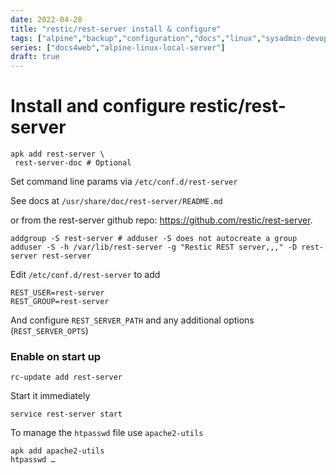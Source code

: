 ```yaml
---
date: 2022-04-28
title: "restic/rest-server install & configure"
tags: ["alpine","backup","configuration","docs","linux","sysadmin-devops"]
series: ["docs4web","alpine-linux-local-server"]
draft: true
---
```


# Install and configure restic/rest-server

    apk add rest-server \
     rest-server-doc # Optional

Set command line params via ``/etc/conf.d/rest-server``

See docs at ``/usr/share/doc/rest-server/README.md``

or from the rest-server github repo: <https://github.com/restic/rest-server>.

```shell
addgroup -S rest-server # adduser -S does not autocreate a group
adduser -S -h /var/lib/rest-server -g "Restic REST server,,," -D rest-server rest-server
```

Edit `/etc/conf.d/rest-server` to add

```shell
REST_USER=rest-server
REST_GROUP=rest-server
```

And configure `REST_SERVER_PATH` and any additional options (`REST_SERVER_OPTS`)

### Enable on start up

```shell
rc-update add rest-server 
```

Start it immediately

```shell
service rest-server start
```

To manage the ``htpasswd`` file use ``apache2-utils``

```shell
apk add apache2-utils
htpasswd …
```
